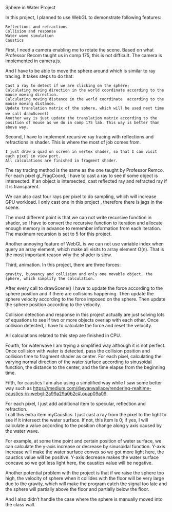 Sphere in Water Project

In this project, I planned to use WebGL to demonstrate following features: 

    Reflections and refractions 
    Collision and response
    Water wave simulation
    Caustics

First, I need a camera enabling me to rotate the scene. Based on what Professor Recom taught us in comp 175, this is not difficult. The camera is implemented in camera.js.

And I have to be able to move the sphere around which is similar to ray tracing. It takes steps to do that:

    Cast a ray to detect if we are clicking on the sphere;
    Calculating moving direction in the world coordinate according to the mouse moving direction.
    Calculating moving distance in the world coordinate  according to the mouse moving distance.
    Update translation matrix of the sphere, which will be used next time we call drawScene(）
    Another way is just update the translation matrix according to the position of mouse as we do in comp 175 lab. This way is better than above way.

Second, I have to implement recursive ray tracing with reflections and refractions in shader. This is where the most of job comes from. 

    I just draw a quad on screen in vertex shader, so that I can visit each pixel in view port.
    All calculations are finished in fragment shader. 

The ray tracing method is the same as the one taught by Professor Remco. 
For each pixel gl_FragCoord, I have to cast a ray to see if some object is intersected.
If an object is intersected,  cast reflected ray and refracted ray if it is transparent. 

We can also cast four rays per pixel to do sampling, which will increase GPU workload. 
I only cast one in this project , therefore there is jags in the scene.
           
 The most different point is that we can not write recursive function in shader, 
 so I have to convert the recursive function to iteration and allocate enough memory 
 in advance to remember information from each iteration. 
 The maximum recursion is set to 5 for this project.

Another annoying feature of WebGL is we can not use variable index when query an array element, 
which make all visits to array element O(n). That is the most important reason why the shader is slow.

Third, animation. In this project, there are three forces:

    gravity, buoyancy and collision and only one movable object, the sphere, which simplify the calculation.
    
After every call to drawScene() I have to update the force according to the sphere position 
and if there are collisions happening. Then update the sphere velocity according to the force 
imposed on the sphere. Then update the sphere position according to the velocity. 

Collision detection and response in this project actually are just solving lots of equations to see 
if two or more objects overlap with each other. Once collision detected, I have to calculate the 
force and reset the velocity.

All calculations related to this step are finished in CPU.

Fourth, for waterwave I am trying a simplified way although it is not perfect. 
Once collision with water is detected, pass the collision position and collision time to 
fragment shader as center. For each pixel, calculating the varying normal direction of 
the water surface according to sinusoidal function, the distance to the center, and the time elapse 
from the beginning time.

Fifth, for caustics I am also using a simplified way while I saw some better way such as 
https://medium.com/@evanwallace/rendering-realtime-caustics-in-webgl-2a99a29a0b2c#.ouap09a09. 

For each pixel, I just add additional item to specular, reflection and refraction.  
I call this extra item myCaustics.  I just cast a ray from the pixel to the light 
to see if it intersect the water surface. If not, this item is 0; if yes,
I will calculate a value according to the position change along y axis caused by the water wave.  

For example, at some time point and certain position of water surface,
we can calculate the y-axis increase or decrease by sinusoidal function.
Y-axis increase will make the water surface convex so we got more light here, 
the caustics value will be positive. Y-axis decrease makes the water surface concave 
so we got less light here, the caustics value will be negative.


Another potential problem with the project is that if we raise the sphere too high, 
the velocity of sphere when it collides with the floor will be very large due to the gravity, 
which will make the program catch the signal too late and the sphere will partially 
above the floor and partially below the floor.  

And I also didn’t handle the case where the sphere is manually moved into the class wall.


